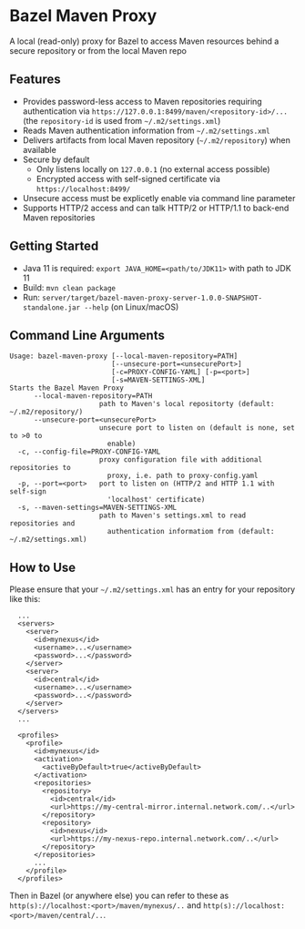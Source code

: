 # Bazel Maven Proxy
A local (read-only) proxy for Bazel to access Maven resources behind a secure repository or from the local Maven repo

## Features
* Provides password-less access to Maven repositories requiring authentication via `https://127.0.0.1:8499/maven/<repository-id>/...` (the `repository-id` is used from `~/.m2/settings.xml`)
* Reads Maven authentication information from `~/.m2/settings.xml`
* Delivers artifacts from local Maven repository (`~/.m2/repository`) when available
* Secure by default
    * Only listens locally on `127.0.0.1` (no external access possible)
    * Encrypted access with self-signed certificate via `https://localhost:8499/`
* Unsecure access must be explicetly enable via command line parameter
* Supports HTTP/2 access and can talk HTTP/2 or HTTP/1.1 to back-end Maven repositories

## Getting Started

* Java 11 is required: `export JAVA_HOME=<path/to/JDK11>` with path to JDK 11
* Build: `mvn clean package`
* Run: `server/target/bazel-maven-proxy-server-1.0.0-SNAPSHOT-standalone.jar --help` (on Linux/macOS)

## Command Line Arguments

```
Usage: bazel-maven-proxy [--local-maven-repository=PATH]
                         [--unsecure-port=<unsecurePort>]
                         [-c=PROXY-CONFIG-YAML] [-p=<port>]
                         [-s=MAVEN-SETTINGS-XML]
Starts the Bazel Maven Proxy
      --local-maven-repository=PATH
                      path to Maven's local repositorty (default: ~/.m2/repository/)
      --unsecure-port=<unsecurePort>
                      unsecure port to listen on (default is none, set to >0 to
                        enable)
  -c, --config-file=PROXY-CONFIG-YAML
                      proxy configuration file with additional repositories to
                        proxy, i.e. path to proxy-config.yaml
  -p, --port=<port>   port to listen on (HTTP/2 and HTTP 1.1 with self-sign
                        'localhost' certificate)
  -s, --maven-settings=MAVEN-SETTINGS-XML
                      path to Maven's settings.xml to read repositories and
                        authentication informatiom from (default: ~/.m2/settings.xml)
```

## How to Use

Please ensure that your `~/.m2/settings.xml` has an entry for your repository like this:
```
  ...
  <servers>
    <server>
      <id>mynexus</id>
      <username>...</username>
      <password>...</password>
    </server>
    <server>
      <id>central</id>
      <username>...</username>
      <password>...</password>
    </server>
  </servers>
  ...

  <profiles>
    <profile>
      <id>mynexus</id>
      <activation>
        <activeByDefault>true</activeByDefault>
      </activation>
      <repositories>
        <repository>
          <id>central</id>
          <url>https://my-central-mirror.internal.network.com/..</url>
        </repository>
        <repository>
          <id>nexus</id>
          <url>https://my-nexus-repo.internal.network.com/..</url>
        </repository>
      </repositories>
      ...
    </profile>
  </profiles>
```

Then in Bazel (or anywhere else) you can refer to these as `http(s)://localhost:<port>/maven/mynexus/..` and `http(s)://localhost:<port>/maven/central/..`.
